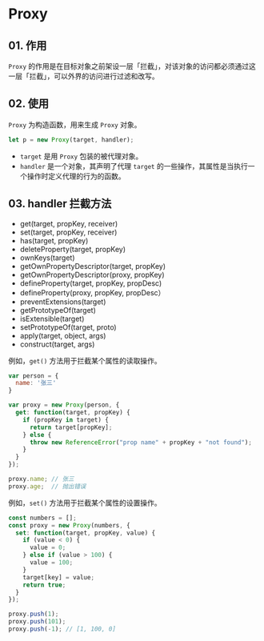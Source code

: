 # Proxy

## 01. 作用
`Proxy` 的作用是在目标对象之前架设一层「拦截」，对该对象的访问都必须通过这一层「拦截」，可以外界的访问进行过滤和改写。



## 02. 使用
`Proxy` 为构造函数，用来生成 `Proxy` 对象。
```js
let p = new Proxy(target, handler);
```

- `target` 是用 `Proxy` 包装的被代理对象。
- `handler` 是一个对象，其声明了代理 `target` 的一些操作，其属性是当执行一个操作时定义代理的行为的函数。 



## 03. handler 拦截方法
- get(target, propKey, receiver)
- set(target, propKey, receiver)
- has(target, propKey)
- deleteProperty(target, propKey)
- ownKeys(target)
- getOwnPropertyDescriptor(target, propKey)
- getOwnPropertyDescriptor(proxy, propKey)
- defineProperty(target, propKey, propDesc)
- defineProperty(proxy, propKey, propDesc）
- preventExtensions(target)
- getPrototypeOf(target)
- isExtensible(target)
- setPrototypeOf(target, proto)
- apply(target, object, args)
- construct(target, args)


例如，`get()` 方法用于拦截某个属性的读取操作。
```js
var person = {
  name: '张三'
}

var proxy = new Proxy(person, {
  get: function(target, propKey) {
    if (propKey in target) {
      return target[propKey];
    } else {
      throw new ReferenceError("prop name" + propKey + "not found");
    }
  }
});

proxy.name; // 张三
proxy.age;  // 抛出错误
```


例如，`set()` 方法用于拦截某个属性的设置操作。
```js
const numbers = [];
const proxy = new Proxy(numbers, {
  set: function(target, propKey, value) {
    if (value < 0) {
      value = 0;
    } else if (value > 100) {
      value = 100;
    } 
    target[key] = value;
    return true;
  }
});

proxy.push(1);
proxy.push(101);
proxy.push(-1); // [1, 100, 0]
```